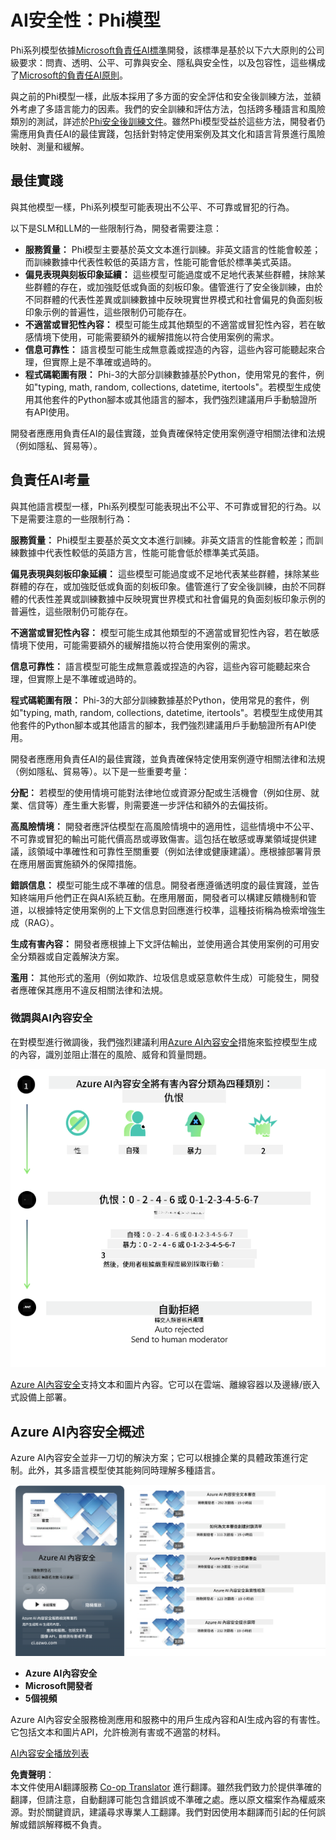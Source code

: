 <!--
CO_OP_TRANSLATOR_METADATA:
{
  "original_hash": "1f6b561a224336bd4f413176ec40d994",
  "translation_date": "2025-04-04T17:27:45+00:00",
  "source_file": "md\\01.Introduction\\01\\01.AISafety.md",
  "language_code": "hk"
}
-->
# AI安全性：Phi模型

Phi系列模型依據[Microsoft負責任AI標準](https://query.prod.cms.rt.microsoft.com/cms/api/am/binary/RE5cmFl)開發，該標準是基於以下六大原則的公司級要求：問責、透明、公平、可靠與安全、隱私與安全性，以及包容性，這些構成了[Microsoft的負責任AI原則](https://www.microsoft.com/ai/responsible-ai)。

與之前的Phi模型一樣，此版本採用了多方面的安全評估和安全後訓練方法，並額外考慮了多語言能力的因素。我們的安全訓練和評估方法，包括跨多種語言和風險類別的測試，詳述於[Phi安全後訓練文件](https://arxiv.org/abs/2407.13833)。雖然Phi模型受益於這些方法，開發者仍需應用負責任AI的最佳實踐，包括針對特定使用案例及其文化和語言背景進行風險映射、測量和緩解。

## 最佳實踐

與其他模型一樣，Phi系列模型可能表現出不公平、不可靠或冒犯的行為。

以下是SLM和LLM的一些限制行為，開發者需要注意：

- **服務質量：** Phi模型主要基於英文文本進行訓練。非英文語言的性能會較差；而訓練數據中代表性較低的英語方言，性能可能會低於標準美式英語。
- **偏見表現與刻板印象延續：** 這些模型可能過度或不足地代表某些群體，抹除某些群體的存在，或加強貶低或負面的刻板印象。儘管進行了安全後訓練，由於不同群體的代表性差異或訓練數據中反映現實世界模式和社會偏見的負面刻板印象示例的普遍性，這些限制仍可能存在。
- **不適當或冒犯性內容：** 模型可能生成其他類型的不適當或冒犯性內容，若在敏感情境下使用，可能需要額外的緩解措施以符合使用案例的需求。
- **信息可靠性：** 語言模型可能生成無意義或捏造的內容，這些內容可能聽起來合理，但實際上是不準確或過時的。
- **程式碼範圍有限：** Phi-3的大部分訓練數據基於Python，使用常見的套件，例如"typing, math, random, collections, datetime, itertools"。若模型生成使用其他套件的Python腳本或其他語言的腳本，我們強烈建議用戶手動驗證所有API使用。

開發者應應用負責任AI的最佳實踐，並負責確保特定使用案例遵守相關法律和法規（例如隱私、貿易等）。

## 負責任AI考量

與其他語言模型一樣，Phi系列模型可能表現出不公平、不可靠或冒犯的行為。以下是需要注意的一些限制行為：

**服務質量：** Phi模型主要基於英文文本進行訓練。非英文語言的性能會較差；而訓練數據中代表性較低的英語方言，性能可能會低於標準美式英語。

**偏見表現與刻板印象延續：** 這些模型可能過度或不足地代表某些群體，抹除某些群體的存在，或加強貶低或負面的刻板印象。儘管進行了安全後訓練，由於不同群體的代表性差異或訓練數據中反映現實世界模式和社會偏見的負面刻板印象示例的普遍性，這些限制仍可能存在。

**不適當或冒犯性內容：** 模型可能生成其他類型的不適當或冒犯性內容，若在敏感情境下使用，可能需要額外的緩解措施以符合使用案例的需求。

**信息可靠性：** 語言模型可能生成無意義或捏造的內容，這些內容可能聽起來合理，但實際上是不準確或過時的。

**程式碼範圍有限：** Phi-3的大部分訓練數據基於Python，使用常見的套件，例如"typing, math, random, collections, datetime, itertools"。若模型生成使用其他套件的Python腳本或其他語言的腳本，我們強烈建議用戶手動驗證所有API使用。

開發者應應用負責任AI的最佳實踐，並負責確保特定使用案例遵守相關法律和法規（例如隱私、貿易等）。以下是一些重要考量：

**分配：** 若模型的使用情境可能對法律地位或資源分配或生活機會（例如住房、就業、信貸等）產生重大影響，則需要進一步評估和額外的去偏技術。

**高風險情境：** 開發者應評估模型在高風險情境中的適用性，這些情境中不公平、不可靠或冒犯的輸出可能代價高昂或導致傷害。這包括在敏感或專業領域提供建議，該領域中準確性和可靠性至關重要（例如法律或健康建議）。應根據部署背景在應用層面實施額外的保障措施。

**錯誤信息：** 模型可能生成不準確的信息。開發者應遵循透明度的最佳實踐，並告知終端用戶他們正在與AI系統互動。在應用層面，開發者可以構建反饋機制和管道，以根據特定使用案例的上下文信息對回應進行校準，這種技術稱為檢索增強生成（RAG）。

**生成有害內容：** 開發者應根據上下文評估輸出，並使用適合其使用案例的可用安全分類器或自定義解決方案。

**濫用：** 其他形式的濫用（例如欺詐、垃圾信息或惡意軟件生成）可能發生，開發者應確保其應用不違反相關法律和法規。

### 微調與AI內容安全

在對模型進行微調後，我們強烈建議利用[Azure AI內容安全](https://learn.microsoft.com/azure/ai-services/content-safety/overview)措施來監控模型生成的內容，識別並阻止潛在的風險、威脅和質量問題。

![Phi3AISafety](../../../../../translated_images/01.phi3aisafety.b950fac78d0cda701abf8181b3cfdabf328f70d0d5c096d5ebf842a2db62615f.hk.png)

[Azure AI內容安全](https://learn.microsoft.com/azure/ai-services/content-safety/overview)支持文本和圖片內容。它可以在雲端、離線容器以及邊緣/嵌入式設備上部署。

## Azure AI內容安全概述

Azure AI內容安全並非一刀切的解決方案；它可以根據企業的具體政策進行定制。此外，其多語言模型使其能夠同時理解多種語言。

![AIContentSafety](../../../../../translated_images/01.AIcontentsafety.da9a83e9538e688418877be04138e05621b0ab1222565ac2761e28677a59fdb4.hk.png)

- **Azure AI內容安全**
- **Microsoft開發者**
- **5個視頻**

Azure AI內容安全服務檢測應用和服務中的用戶生成內容和AI生成內容的有害性。它包括文本和圖片API，允許檢測有害或不適當的材料。

[AI內容安全播放列表](https://www.youtube.com/playlist?list=PLlrxD0HtieHjaQ9bJjyp1T7FeCbmVcPkQ)

**免責聲明**：  
本文件使用AI翻譯服務 [Co-op Translator](https://github.com/Azure/co-op-translator) 進行翻譯。雖然我們致力於提供準確的翻譯，但請注意，自動翻譯可能包含錯誤或不準確之處。應以原文檔案作為權威來源。對於關鍵資訊，建議尋求專業人工翻譯。我們對因使用本翻譯而引起的任何誤解或錯誤解釋概不負責。